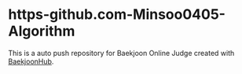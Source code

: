 # https-github.com-Minsoo0405-Algorithm
This is a auto push repository for Baekjoon Online Judge created with [BaekjoonHub](https://github.com/BaekjoonHub/BaekjoonHub).
